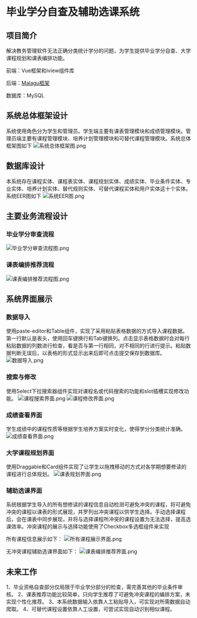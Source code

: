 # 毕业学分自查及辅助选课系统

## 项目简介
解决教务管理软件无法正确分类统计学分的问题，为学生提供毕业学分自查、大学课程规划和课表编排功能。

前端：Vue框架和iview组件库

后端：[Malagu框架](https://github.com/alibaba/malagu)

数据库：MySQL

## 系统总体框架设计
系统使用角色分为学生和管理员。学生端主要有课表管理模块和成绩管理模块。管理员端主要有课程管理模块、培养计划管理模块和可替代课程管理模块。系统总体框架图如下
![系统总体框架图.png](系统总体框架图.png)

## 数据库设计
本系统存在课程实体、课程表实体、课程规划实体、成绩实体、毕业条件实体、专业实体、培养计划实体、替代规则实体、可替代课程实体和用户实体这十个实体。系统EER图如下
![系统EER图.png](系统EER图.png)

## 主要业务流程设计

### 毕业学分审查流程
![毕业学分审查流程图.png](毕业学分审查流程图.png)

### 课表编排推荐流程
![课表编排推荐流程图.png](课表编排推荐流程图.png)

## 系统界面展示

### 数据导入
使用paste-editor和Table组件，实现了采用粘贴表格数据的方式导入课程数据。
第一行默认是表头，使用回车键换行和Tab键换列。点击显示表格数据时会对每行粘贴数据的列数进行检查，看是否与第一行相同，对不相同的行进行提示。粘贴数据判断无误后，以表格的形式显示出来后即可点击提交保存到数据库。
![数据导入.png](数据导入.png)

### 搜索与修改
使用Select下拉搜索器组件实现对课程名或代码搜索的功能和slot插槽实现修改功能。
![课程搜索界面.png](课程搜索界面.png)
![课程修改界面.png](课程修改界面.png)

### 成绩查看界面
学生成绩中的课程性质等根据学生培养方案实时变化，使得学分分类统计准确。
![成绩查看界面.png](成绩查看界面.png)

### 大学课程规划界面
使用Draggable和Card组件实现了让学生以拖拽移动的方式对各学期想要修读的课程进行总体规划。
![课表规划界面.png](课表规划界面.png)

### 辅助选课界面
系统根据学生导入的所有想修读的课程信息自动检测可避免冲突的课程，将可避免冲突的课程以课表的形式展现，并罗列出冲突课程以供学生选择。手动选择课程后，会在课表中同步展现，并将与选择课程所冲突的课程设置为无法选择，提高选课效率。冲突课程的展示与选择功能使用了Checkbox多选框组件来实现

所有课程信息展示如下：
![所有课程展示界面.png](所有课程展示界面.png)

无冲突课程辅助选课界面如下：
![课表编排推荐界面.png](课表编排推荐界面.png)

## 未来工作
1、毕业资格自查部分仅局限于毕业学分部分的检查，需完善其他的毕业条件审核。
2、课表推荐功能比较简单，只向学生推荐了可避免冲突课程的编排方案，未实现个性化推荐。
3、本系统数据输入依靠人工粘贴导入，可实现对所需数据自动爬取。
4、可替代课程设置依靠人工设置，可尝试实现自动识别相似课程。
